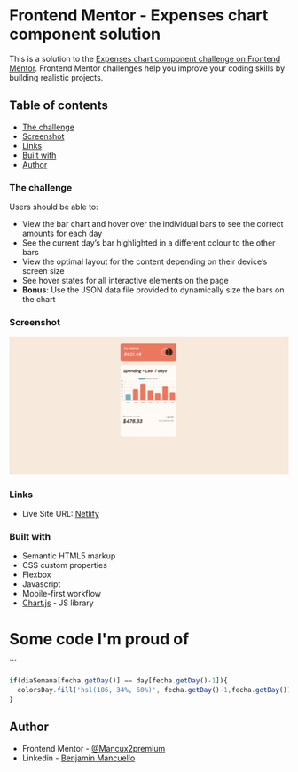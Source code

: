 # Frontend Mentor - Expenses chart component solution

This is a solution to the [Expenses chart component challenge on Frontend Mentor](https://www.frontendmentor.io/challenges/expenses-chart-component-e7yJBUdjwt). Frontend Mentor challenges help you improve your coding skills by building realistic projects. 

## Table of contents


  - [The challenge](#the-challenge)
  - [Screenshot](#screenshot)
  - [Links](#links)
  - [Built with](#built-with)
  - [Author](#author)


### The challenge

Users should be able to:

- View the bar chart and hover over the individual bars to see the correct amounts for each day
- See the current day’s bar highlighted in a different colour to the other bars
- View the optimal layout for the content depending on their device’s screen size
- See hover states for all interactive elements on the page
- **Bonus**: Use the JSON data file provided to dynamically size the bars on the chart

### Screenshot

![](./screenshot.jpg)



### Links

- Live Site URL: [Netlify]([https://your-live-site-url.com](https://chart-main.netlify.app/))


### Built with

- Semantic HTML5 markup
- CSS custom properties
- Flexbox
- Javascript
- Mobile-first workflow
- [Chart.js](https://www.chartjs.org/) - JS library


<h1>Some code I'm proud of</h1>
```

```js
if(diaSemana[fecha.getDay()] == day[fecha.getDay()-1]){
  colorsDay.fill('hsl(186, 34%, 60%)', fecha.getDay()-1,fecha.getDay());
}
```


## Author

- Frontend Mentor - [@Mancux2premium](https://www.frontendmentor.io/profile/Mancux2premium)
- Linkedin - [Benjamin Mancuello](https://www.linkedin.com/in/benjamin-mancuello-34645a208/)




